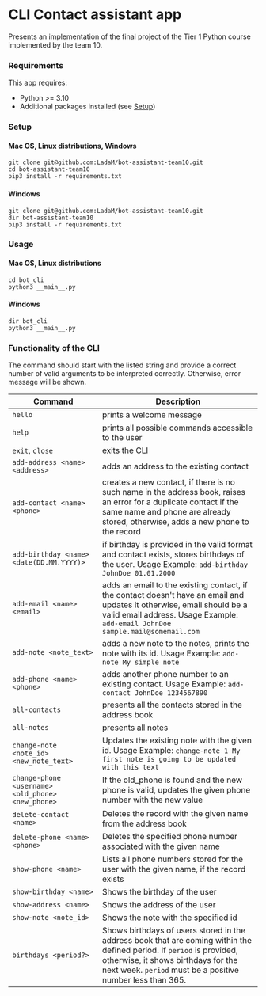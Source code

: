 # CLI Contact assistant app

Presents an implementation of the final project of the Tier 1 Python course implemented by the team 10.

### Requirements

This app requires:

* Python >= 3.10
* Additional packages installed (see [Setup](#setup))


### Setup 

#### Mac OS, Linux distributions, Windows
```shell
git clone git@github.com:LadaM/bot-assistant-team10.git
cd bot-assistant-team10
pip3 install -r requirements.txt 
```

#### Windows
```shell
git clone git@github.com:LadaM/bot-assistant-team10.git
dir bot-assistant-team10
pip3 install -r requirements.txt 
```

### Usage

#### Mac OS, Linux distributions

```shell
cd bot_cli
python3 __main__.py
```

#### Windows

```shell
dir bot_cli
python3 __main__.py
```

### Functionality of the CLI

The command should start with the listed string and provide a correct number of valid arguments to be interpreted correctly. Otherwise, error message will be shown.

| Command                                           | Description                                                                                                                                                                                                                |
|---------------------------------------------------|----------------------------------------------------------------------------------------------------------------------------------------------------------------------------------------------------------------------------|
| `hello`                                           | prints a welcome message                                                                                                                                                                                                   |
| `help`                                            | prints all possible commands accessible to the user                                                                                                                                                                        |
| `exit`, `close`                                   | exits the CLI                                                                                                                                                                                                              |
| `add-address <name> <address>`                    | adds an address to the existing contact                                                                                                                                                                                    |
| `add-contact <name> <phone>`                      | creates a new contact, if there is no such name in the address book, raises an error for a duplicate contact if the same name and phone are already stored, otherwise, adds a new phone to the record                      |
| `add-birthday <name> <date(DD.MM.YYYY)>`          | if birthday is provided in the valid format and contact exists, stores birthdays of the user. Usage Example: `add-birthday JohnDoe 01.01.2000`                                                                             |
| `add-email <name> <email>`                        | adds an email to the existing contact, if the contact doesn't have an email and updates it otherwise, email should be a valid email address. Usage Example: `add-email JohnDoe sample.mail@somemail.com`                   |
| `add-note <note_text>`                            | adds a new note to the notes, prints the note with its id. Usage Example: `add-note My simple note`                                                                                                                        |
| `add-phone <name> <phone>`                        | adds another phone number to an existing contact. Usage Example: `add-contact JohnDoe 1234567890`                                                                                                                          |
| `all-contacts`                                    | presents all the contacts stored in the address book                                                                                                                                                                       |
| `all-notes`                                       | presents all notes                                                                                                                                                                                                         |
| `change-note <note_id> <new_note_text>`           | Updates the existing note with the given id. Usage Example: `change-note 1 My first note is going to be updated with this text`                                                                                            |
| `change-phone <username> <old_phone> <new_phone>` | If the old_phone is found and the new phone is valid, updates the given phone number with the new value                                                                                                                    |
| `delete-contact <name>`                           | Deletes the record with the given name from the address book                                                                                                                                                               |
| `delete-phone <name> <phone>`                     | Deletes the specified phone number associated with the given name                                                                                                                                                          |
| `show-phone <name>`                               | Lists all phone numbers stored for the user with the given name, if the record exists                                                                                                                                      |
| `show-birthday <name>`                            | Shows the birthday of the user                                                                                                                                                                                             |
| `show-address <name>`                             | Shows the address of the user                                                                                                                                                                                              |
| `show-note <note_id>`                             | Shows the note with the specified id                                                                                                                                                                                       |
| `birthdays <period?>`                             | Shows birthdays of users stored in the address book that are coming within the defined period. If `period` is provided, otherwise, it shows birthdays for the next week. `period` must be a positive number less than 365. |
